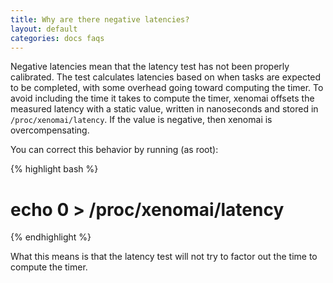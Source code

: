 ```yaml
---
title: Why are there negative latencies?
layout: default
categories: docs faqs
---
```


Negative latencies mean that the latency test has not been properly calibrated.
The test calculates latencies based on when tasks are expected to be completed,
with some overhead going toward computing the timer. To avoid including the
time it takes to compute the timer, xenomai offsets the measured latency with a
static value, written in nanoseconds and stored in
<code>/proc/xenomai/latency</code>. If the value is negative, then xenomai is
overcompensating.  

You can correct this behavior by running (as root):  

{% highlight bash %}
# echo 0 > /proc/xenomai/latency
{% endhighlight %}

What this means is that the latency test will not try to factor out the time to
compute the timer. 
